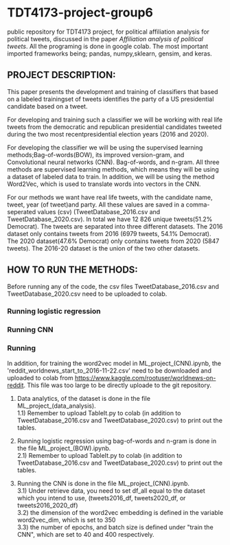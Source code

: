# TDT4173-project-group6
public repository for TDT4173 project, for political affiliation analysis for political tweets, discussed in the paper *Affiliation analysis of political tweets*. All the programing is done in google colab. The most important imported frameworks being; pandas, numpy,sklearn, gensim, and keras.

## PROJECT DESCRIPTION:
This paper presents the development and training of classifiers that based on a labeled trainingset of tweets identifies the party  of a US presidential candidate based on a tweet.

For  developing  and  training  such  a  classifier  we  will  be  working  with  real  life  tweets from the democratic and republican presidential candidates tweeted during the two most recentpresidential election years (2016 and 2020).

For  developing  the  classifier  we  will  be  using  the  supervised  learning  methods;Bag-of-words(BOW), its improved version-gram, and Convolutional neural networks (CNN). Bag-of-words, and n-gram. All three methods are supervised learning methods, which means they  will  be  using  a  dataset  of  labeled  data  to  train. In addition,  we  will  be  using  the  method Word2Vec, which is used to translate words into vectors in the CNN.

For our methods we want have real life tweets, with the candidate name, tweet, year (of tweet)and party.  All these values are saved in a comma-seperated values (csv) (TweetDatabase_2016.csv and TweetDatabase_2020.csv). In total we have 12 826 unique tweets(51.2% Democrat). The tweets are separated into three different datasets. The 2016 dataset only contains tweets from 2016 (6979 tweets, 54.1% Democrat).  The 2020 dataset(47.6% Democrat) only contains tweets from 2020 (5847 tweets).  The 2016-20 dataset is the union of the two other datasets.

## HOW TO RUN THE METHODS:

Before running any of the code, the csv files TweetDatabase_2016.csv and TweetDatabase_2020.csv need to be uploaded to colab. 

### Running logistic regression


### Running CNN

### Running 

In addition, for training the word2vec model in ML_project_(CNN).ipynb, the 'reddit_worldnews_start_to_2016-11-22.csv' need to be downloaded and uploaded to colab from https://www.kaggle.com/rootuser/worldnews-on-reddit. This file was too large to be directly uploade to the git repository. 

1) Data analytics, of the dataset is done in the file ML_project_(data_analysis). 
     <br/>1.1) Remember to upload TableIt.py to colab (in addition to TweetDatabase_2016.csv and TweetDatabase_2020.csv) to print out the tables.

2) Running logistic regression using bag-of-words and n-gram is done in the file ML_project_(BOW).ipynb.
    <br/>2.1) Remember to upload TableIt.py to colab (in addition to TweetDatabase_2016.csv and TweetDatabase_2020.csv) to print out the tables.

3) Running the CNN is done in the file ML_project_(CNN).ipynb. 
    <br/>3.1) Under retrieve data, you need to set df_all equal to the dataset which you intend to use, (tweets2016_df, tweets2020_df, or tweets2016_2020_df)
    <br/>3.2) the dimension of the word2vec embedding is defined in the variable word2vec_dim, which is set to 350
    <br/>3.3) the number of epochs, and batch size is defined under "train the CNN", which are set to 40 and 400 respectively. 
    
